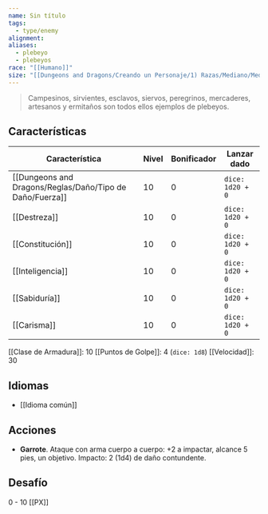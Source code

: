 ```yaml
---
name: Sin título
tags:
  - type/enemy
alignment: 
aliases:
  - plebeyo
  - plebeyos
race: "[[Humano]]"
size: "[[Dungeons and Dragons/Creando un Personaje/1) Razas/Mediano/Mediano]]"
---
```

> Campesinos, sirvientes, esclavos, siervos, peregrinos, mercaderes, artesanos y ermitaños son todos ellos ejemplos de plebeyos.
## Características
| Característica | Nivel | Bonificador | Lanzar dado |
| ---- | ---- | ---- | ---- |
| [[Dungeons and Dragons/Reglas/Daño/Tipo de Daño/Fuerza]] | 10 | 0 | `dice: 1d20 + 0` |
| [[Destreza]] | 10 | 0 | `dice: 1d20 + 0` |
| [[Constitución]] | 10 | 0 | `dice: 1d20 + 0` |
| [[Inteligencia]] | 10 | 0 | `dice: 1d20 + 0` |
| [[Sabiduría]] | 10 | 0 | `dice: 1d20 + 0` |
| [[Carisma]] | 10 | 0 | `dice: 1d20 + 0` |

[[Clase de Armadura]]: 10
[[Puntos de Golpe]]: 4 (`dice: 1d8`)
[[Velocidad]]: 30
## Idiomas
- [[Idioma común]]
## Acciones
- **Garrote**. Ataque con arma cuerpo a cuerpo: +2 a impactar, alcance 5 pies, un objetivo. Impacto: 2 (1d4) de daño contundente. 

## Desafío
0 - 10 [[PX]]
